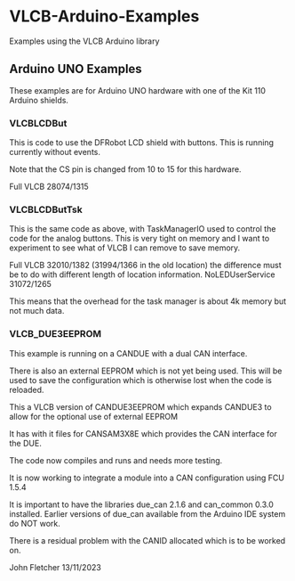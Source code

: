 # VLCB-Arduino-Examples
 Examples using the VLCB Arduino library
 
## Arduino UNO Examples

These examples are for Arduino UNO hardware with one of the Kit 110 Arduino shields.

### VLCBLCDBut

This is code to use the DFRobot LCD shield with buttons. This is running currently without events.

Note that the CS pin is changed from 10 to 15 for this hardware.

Full VLCB             28074/1315

### VLCBLCDButTsk

This is the same code as above, with TaskManagerIO used to control the code for the analog buttons. This is very tight on memory and I want to experiment to see what of VLCB I can remove to save memory.

Full VLCB             32010/1382   (31994/1366 in the old location) the difference must be to do with different length of location information.
NoLEDUserService      31072/1265

This means that the overhead for the task manager is about 4k memory but not much data.

### VLCB_DUE3EEPROM

This example is running on a CANDUE with a dual CAN interface.

There is also an external EEPROM which is not yet being used. This will be used to save the configuration which is otherwise lost when the code is reloaded.

This a VLCB version of CANDUE3EEPROM which expands CANDUE3 to allow for the optional use of external EEPROM

It has with it files for CANSAM3X8E which provides the CAN interface for the DUE.

The code now compiles and runs and needs more testing.

It is now working to integrate a module into a CAN configuration using FCU 1.5.4

It is important to have the libraries due_can 2.1.6 and can_common 0.3.0 installed. Earlier versions of due_can available from the Arduino IDE system do NOT work.

There is a residual problem with the CANID allocated which is to be worked on.

John Fletcher 13/11/2023 



